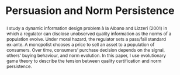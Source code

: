 ---
title: Persuasion and Norm Persistence
summary: 
date: 
tags:
- Information Design

# Optional external URL for project (replaces project detail page).
external_link: ""

abstract: I study a dynamic information design problem à la Albano and Lizzeri (2001) in which a regulator can disclose unobserved quality information as the norms of a population evolve. Under moral hazard, the regulator sets a pass/fail standard ex-ante. A monopolist chooses a price to sell an asset to a population of consumers. Over time, consumers’ purchase decision depends on the signal, others' buying behaviour, and norm evolution. In this paper, I use evolutionary game theory to describe the tension between quality certification and norm persistence.

image:
  caption: A Simple Framework with PyGame
  focal_point: Smart
  filename: "uploads/gif.gif"
  preview_only: false

links:
- icon: twitter
  icon_pack: fab
  name: Follow
  url: "https://x.com/francescachia11"
  url_code: ""
  url_pdf: ""
  url_slides: ""
- icon: video  # Optional: Add an icon for the video if desired
  icon_pack: fas
  name: Idea
  url_video: "https://github.com/FChia11/rl/blob/main/featured.mp4"

# Slides (optional).
#   Associate this project with Markdown slides.
#   Simply enter your slide deck's filename without extension.
#   E.g. `slides = "example-slides"` references `content/slides/example-slides.md`.
#   Otherwise, set `slides = ""`.
# slides: example
---